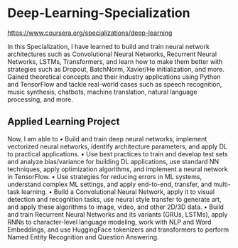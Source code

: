 # Deep-Learning-Specialization
https://www.coursera.org/specializations/deep-learning

In this Specialization, I have learned to build and train neural network architectures such as Convolutional Neural Networks, Recurrent Neural Networks, LSTMs, Transformers, and learn how to make them better with strategies such as Dropout, BatchNorm, Xavier/He initialization, and more. Gained theoretical concepts and their industry applications using Python and TensorFlow and tackle real-world cases such as speech recognition, music synthesis, chatbots, machine translation, natural language processing, and more.

## Applied Learning Project
Now, I am able to
• Build and train deep neural networks, implement vectorized neural networks, identify architecture parameters, and apply DL to practical applications.
• Use best practices to train and develop test sets and analyze bias/variance for building DL applications, use standard NN techniques, apply optimization algorithms, and implement a neural network in TensorFlow.
• Use strategies for reducing errors in ML systems, understand complex ML settings, and apply end-to-end, transfer, and multi-task learning.
• Build a Convolutional Neural Network, apply it to visual detection and recognition tasks, use neural style transfer to generate art, and apply these algorithms to image, video, and other 2D/3D data.
• Build and train Recurrent Neural Networks and its variants (GRUs, LSTMs), apply RNNs to character-level language modeling, work with NLP and Word Embeddings, and use HuggingFace tokenizers and transformers to perform Named Entity Recognition and Question Answering.
